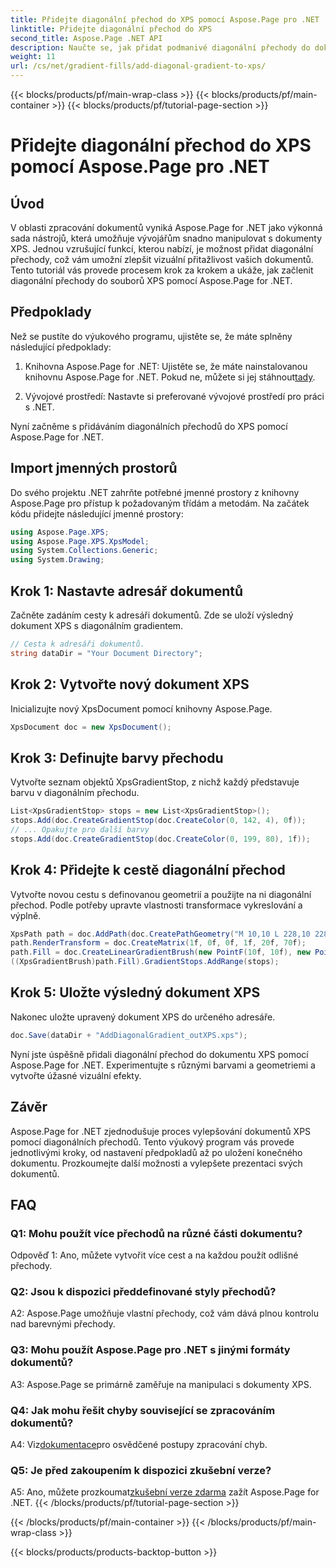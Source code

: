 ```yaml
---
title: Přidejte diagonální přechod do XPS pomocí Aspose.Page pro .NET
linktitle: Přidejte diagonální přechod do XPS
second_title: Aspose.Page .NET API
description: Naučte se, jak přidat podmanivé diagonální přechody do dokumentů XPS pomocí Aspose.Page for .NET. Zvyšte své vizuální prezentace bez námahy.
weight: 11
url: /cs/net/gradient-fills/add-diagonal-gradient-to-xps/
---
```


{{< blocks/products/pf/main-wrap-class >}}
{{< blocks/products/pf/main-container >}}
{{< blocks/products/pf/tutorial-page-section >}}

# Přidejte diagonální přechod do XPS pomocí Aspose.Page pro .NET

## Úvod

V oblasti zpracování dokumentů vyniká Aspose.Page for .NET jako výkonná sada nástrojů, která umožňuje vývojářům snadno manipulovat s dokumenty XPS. Jednou vzrušující funkcí, kterou nabízí, je možnost přidat diagonální přechody, což vám umožní zlepšit vizuální přitažlivost vašich dokumentů. Tento tutoriál vás provede procesem krok za krokem a ukáže, jak začlenit diagonální přechody do souborů XPS pomocí Aspose.Page for .NET.

## Předpoklady

Než se pustíte do výukového programu, ujistěte se, že máte splněny následující předpoklady:

1.  Knihovna Aspose.Page for .NET: Ujistěte se, že máte nainstalovanou knihovnu Aspose.Page for .NET. Pokud ne, můžete si jej stáhnout[tady](https://releases.aspose.com/page/net/).

2. Vývojové prostředí: Nastavte si preferované vývojové prostředí pro práci s .NET.

Nyní začněme s přidáváním diagonálních přechodů do XPS pomocí Aspose.Page for .NET.

## Import jmenných prostorů

Do svého projektu .NET zahrňte potřebné jmenné prostory z knihovny Aspose.Page pro přístup k požadovaným třídám a metodám. Na začátek kódu přidejte následující jmenné prostory:

```csharp
using Aspose.Page.XPS;
using Aspose.Page.XPS.XpsModel;
using System.Collections.Generic;
using System.Drawing;
```

## Krok 1: Nastavte adresář dokumentů

Začněte zadáním cesty k adresáři dokumentů. Zde se uloží výsledný dokument XPS s diagonálním gradientem.

```csharp
// Cesta k adresáři dokumentů.
string dataDir = "Your Document Directory";
```

## Krok 2: Vytvořte nový dokument XPS

Inicializujte nový XpsDocument pomocí knihovny Aspose.Page.

```csharp
XpsDocument doc = new XpsDocument();
```

## Krok 3: Definujte barvy přechodu

Vytvořte seznam objektů XpsGradientStop, z nichž každý představuje barvu v diagonálním přechodu.

```csharp
List<XpsGradientStop> stops = new List<XpsGradientStop>();
stops.Add(doc.CreateGradientStop(doc.CreateColor(0, 142, 4), 0f));
// ... Opakujte pro další barvy
stops.Add(doc.CreateGradientStop(doc.CreateColor(0, 199, 80), 1f));
```

## Krok 4: Přidejte k cestě diagonální přechod

Vytvořte novou cestu s definovanou geometrií a použijte na ni diagonální přechod. Podle potřeby upravte vlastnosti transformace vykreslování a výplně.

```csharp
XpsPath path = doc.AddPath(doc.CreatePathGeometry("M 10,10 L 228,10 228,100 10,100"));
path.RenderTransform = doc.CreateMatrix(1f, 0f, 0f, 1f, 20f, 70f);
path.Fill = doc.CreateLinearGradientBrush(new PointF(10f, 10f), new PointF(228f, 100f));
((XpsGradientBrush)path.Fill).GradientStops.AddRange(stops);
```

## Krok 5: Uložte výsledný dokument XPS

Nakonec uložte upravený dokument XPS do určeného adresáře.

```csharp
doc.Save(dataDir + "AddDiagonalGradient_outXPS.xps");
```

Nyní jste úspěšně přidali diagonální přechod do dokumentu XPS pomocí Aspose.Page for .NET. Experimentujte s různými barvami a geometriemi a vytvořte úžasné vizuální efekty.

## Závěr

Aspose.Page for .NET zjednodušuje proces vylepšování dokumentů XPS pomocí diagonálních přechodů. Tento výukový program vás provede jednotlivými kroky, od nastavení předpokladů až po uložení konečného dokumentu. Prozkoumejte další možnosti a vylepšete prezentaci svých dokumentů.

## FAQ

### Q1: Mohu použít více přechodů na různé části dokumentu?

Odpověď 1: Ano, můžete vytvořit více cest a na každou použít odlišné přechody.

### Q2: Jsou k dispozici předdefinované styly přechodů?

A2: Aspose.Page umožňuje vlastní přechody, což vám dává plnou kontrolu nad barevnými přechody.

### Q3: Mohu použít Aspose.Page pro .NET s jinými formáty dokumentů?

A3: Aspose.Page se primárně zaměřuje na manipulaci s dokumenty XPS.

### Q4: Jak mohu řešit chyby související se zpracováním dokumentů?

 A4: Viz[dokumentace](https://reference.aspose.com/page/net/)pro osvědčené postupy zpracování chyb.

### Q5: Je před zakoupením k dispozici zkušební verze?

 A5: Ano, můžete prozkoumat[zkušební verze zdarma](https://releases.aspose.com/) zažít Aspose.Page for .NET.
{{< /blocks/products/pf/tutorial-page-section >}}

{{< /blocks/products/pf/main-container >}}
{{< /blocks/products/pf/main-wrap-class >}}

{{< blocks/products/products-backtop-button >}}
